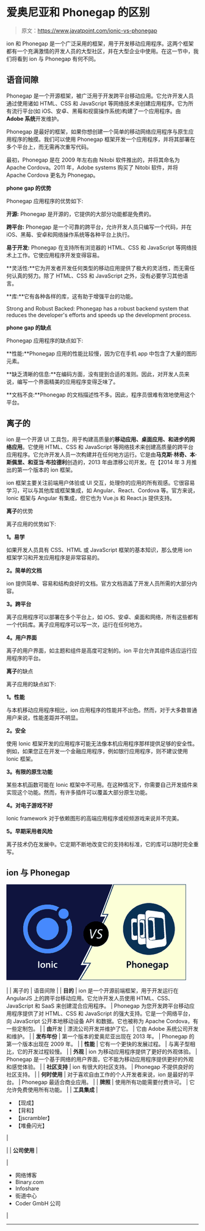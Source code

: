 # 爱奥尼亚和 Phonegap 的区别

> 原文：<https://www.javatpoint.com/ionic-vs-phonegap>

ion 和 Phonegap 是一个广泛采用的框架，用于开发移动应用程序。这两个框架都有一个充满激情的开发人员的大型社区，并在大型企业中使用。在这一节中，我们将看到 ion 与 Phonegap 有何不同。

## 语音间隙

Phonegap 是一个开源框架，被广泛用于开发跨平台移动应用。它允许开发人员通过使用诸如 HTML、CSS 和 JavaScript 等网络技术来创建应用程序。它为所有流行平台(如 iOS、安卓、黑莓和视窗操作系统)构建了一个应用程序。由 **Adobe 系统**开发维护。

Phonegap 是最好的框架，如果你想创建一个简单的移动网络应用程序与原生应用程序的触摸。我们可以使用 Phonegap 框架开发一个应用程序，并将其部署在多个平台上，而无需再次重写代码。

最初，Phonegap 是在 2009 年左右由 Nitobi 软件推出的，并将其命名为 Apache Cordova。2011 年，Adobe systems 购买了 Nitobi 软件，并将 Apache Cordova 更名为 Phonegap。

**phone gap 的优势**

Phonegap 应用程序的优势如下:

**开源:** Phonegap 是开源的，它提供的大部分功能都是免费的。

**跨平台:** Phonegap 是一个可靠的跨平台，允许开发人员只编写一个代码，并在 iOS、黑莓、安卓和网络操作系统等各种平台上执行。

**易于开发:** Phonegap 在支持所有浏览器的 HTML、CSS 和 JavaScript 等网络技术上工作。它使应用程序开发变得容易。

**灵活性:**它为开发者开发任何类型的移动应用提供了极大的灵活性，而无需任何认真的努力。除了 HTML、CSS 和 JavaScript 之外，没有必要学习其他语言。

**库:**它有各种各样的库，这有助于增强平台的功能。

Strong and Robust Backed: Phonegap has a robust backend system that reduces the developer's efforts and speeds up the development process.

**phone gap 的缺点**

Phonegap 应用程序的缺点如下:

**性能:**Phonegap 应用的性能比较慢，因为它在手机 app 中包含了大量的图形元素。

**缺乏清晰的信息:**在编码方面，没有提到合适的准则。因此，对开发人员来说，编写一个界面精美的应用程序变得乏味了。

**文档不良:**Phonegap 的文档描述性不多。因此，程序员很难有效地使用这个平台。

## 离子的

ion 是一个开源 UI 工具包，用于构建高质量的**移动应用、桌面应用、**和进步的**网络应用**。它使用 HTML、CSS 和 JavaScript 等网络技术来创建高质量的跨平台应用程序。它允许开发人员一次构建并在任何地方运行。它是由**马克斯·林奇、本·斯佩里、**和**亚当·布拉德利**创造的，2013 年由漂移公司开发。在【2014 年 3 月推出的第一个版本的 ion 框架。

ion 框架主要关注前端用户体验或 UI 交互，处理你的应用的所有观感。它很容易学习，可以与其他库或框架集成，如 Angular、React、Cordova 等。官方来说，Ionic 框架与 Angular 有集成，但它也为 Vue.js 和 React.js 提供支持。

**离子**的优势

离子应用的优势如下:

**1。易学**

如果开发人员具有 CSS、HTML 或 JavaScript 框架的基本知识，那么使用 ion 框架学习和开发应用程序是非常容易的。

**2。简单的文档**

ion 提供简单、容易和结构良好的文档。官方文档涵盖了开发人员所需的大部分内容。

**3。跨平台**

离子应用程序可以部署在多个平台上，如 iOS、安卓、桌面和网络，所有这些都有一个代码库。离子应用程序可以写一次，运行在任何地方。

**4。用户界面**

离子的用户界面，如主题和组件是高度可定制的。ion 平台允许其组件适应运行应用程序的平台。

**离子**的缺点

离子应用的缺点如下:

**1。性能**

与本机移动应用程序相比，ion 应用程序的性能并不出色。然而，对于大多数普通用户来说，性能差距并不明显。

**2。安全**

使用 Ionic 框架开发的应用程序可能无法像本机应用程序那样提供足够的安全性。例如，如果您正在开发一个金融应用程序，例如银行应用程序，则不建议使用 Ionic 框架。

**3。有限的原生功能**

某些本机函数可能在 Ionic 框架中不可用。在这种情况下，你需要自己开发插件来实现这个功能。然而，有许多插件可以覆盖大部分原生功能。

**4。对电子游戏不好**

Ionic framework 对于依赖图形的高端应用程序或视频游戏来说并不完美。

**5。早期采用者风险**

离子技术仍在发展中。它定期不断地改变它的支持和标准，它的库可以随时完全重写。

## ion 与 Phonegap

![Ionic vs Phonegap](img/dc0d946adbb3460da56d89d89b36a72d.png)

|  | 离子的 | 语音间隙 |
| **目的** | ion 是一个开源前端框架，用于开发运行在 AngularJS 上的跨平台移动应用。它允许开发人员使用 HTML、CSS、JavaScript 和 SaaS 来创建混合应用程序。 | Phonegap 为您开发跨平台移动应用程序提供了对 HTML、CSS 和 JavaScript 的强大支持。它是一个网络平台，向 JavaScript 公开本地移动设备 API 和数据。它也被称为 Apache Cordova，有一些定制包。 |
| **由**开发 | 漂流公司开发并维护了它。 | 它由 Adobe 系统公司开发和维护。 |
| **发布年份** | 第一个版本的爱奥尼亚出现在 2013 年。 | Phonegap 的第一个版本出现在 2009 年。 |
| **性能** | 它有一个更快的发展过程。 | 与离子型相比，它的开发过程较慢。 |
| **外观** | ion 为移动应用程序提供了更好的外观体验。 | Phonegap 是一个基于网络的用户界面，它不能为移动应用程序提供更好的外观和感觉体验。 |
| **社区支持** | ion 有很大的社区支持。 | Phonegap 不提供良好的社区支持。 |
| **何时使用** | 对于喜欢自由工作的个人开发者来说，ion 是最好的平台。 | Phonegap 最适合商业应用。 |
| **牌照** | 使用所有功能需要付费许可。 | 它允许免费使用所有功能。 |
| **工具集成** | 

*   【现成】
*   【背和】
*   【jscrambler】
*   【堆叠闪光】

 | 

 |
| **公司使用** | 

 | 

*   网络博客
*   Binary.com
*   Infoshare
*   街道中心
*   Coder GmbH 公司

 |

* * *